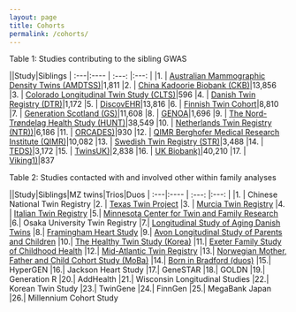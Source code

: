 ```yaml
---
layout: page
title: Cohorts
permalink: /cohorts/
---
```



Table 1: Studies contributing to the sibling GWAS

||Study|Siblings
| :---|:----   |          :---: |:---: |
|1. | [Australian Mammographic Density Twins (AMDTSS)](https://www.omicsdi.org/dataset/geo/GSE100227)|1,811
|2. | [China Kadoorie Biobank (CKB)](https://www.ckbiobank.org/site/)|13,856
|3. | [Colorado Longitudinal Twin Study (CLTS)](http://ibgwww.colorado.edu/lts/)|596
|4. | [Danish Twin Registry (DTR)](https://pubmed.ncbi.nlm.nih.gov/31544734/)|1,172
|5. | [DiscovEHR](http://www.discovehrshare.com)|13,816
|6. | [Finnish Twin Cohort](https://wiki.helsinki.fi/display/twineng/Twinstudy)|8,810
|7. | [Generation Scotland (GS)](https://www.ed.ac.uk/generation-scotland)|11,608
|8. | [GENOA](https://www.ncbi.nlm.nih.gov/projects/gap/cgi-bin/document.cgi?study_id=phs000379.v1.p1&phd=3593)|1,696
|9. | [The Nord-Trøndelag Health Study (HUNT)](https://www.ntnu.edu/hunt)|38,549
|10. | [Netherlands Twin Registry (NTR))](https://www.um.es/registrogemelos/ing/index.html)|6,186
|11. | [ORCADES)](https://mrc.ukri.org/research/facilities-and-resources-for-researchers/cohort-directory/orkney-complex-disease-study-orcades/)|930
|12. | [QIMR Berghofer Medical Research Institute (QIMR)](https://www.qimrberghofer.edu.au/study/queensland-twin-registry-study/)|10,082
|13. | [Swedish Twin Registry (STR)](https://ki.se/en/research/the-swedish-twin-registry)|3,488
|14. | [TEDS)](https://ki.se/en/research/the-swedish-twin-registry)|3,172
|15. | [TwinsUK)](https://twinsuk.ac.uk)|2,838
|16. | [UK Biobank)](https://www.ukbiobank.ac.uk)|40,210
|17. | [Viking1)](https://www.ed.ac.uk/viking)|837

Table 2: Studies contacted with and involved other within family analyses

||Study|Siblings|MZ twins|Trios|Duos
| :---|:----   |          :---: |:---: |
|1. | Chinese National Twin Registry
|2. | [Texas Twin Project](https://sites.la.utexas.edu/twinproject/)
|3. | [Murcia Twin Registry]()
|4. | [Italian Twin Registry](http://old.iss.it/gemelli/)
|5.| [Minnesota Center for Twin and Family Research](http://mctfr.psych.umn.edu)
|6.| Osaka University Twin Registry
|7.| [Longitudinal Study of Aging Danish Twins](https://www.icpsr.umich.edu/icpsrweb/NACDA/studies/21041)
|8.| [Framingham Heart Study](https://www.framinghamheartstudy.org)
|9.| [Avon Longitudinal Study of Parents and Children](http://www.bristol.ac.uk/alspac/)
|10.| [The Healthy Twin Study (Korea)](http://www.twinkorea.org)
|11.| [Exeter Family Study of Childhood Health](EFSOCH)
|12.| [Mid-Atlantic Twin Registry](http://www.matr.vcu.edu)
|13.| [Norwegian Mother, Father and Child Cohort Study (MoBa)](https://www.fhi.no/en/studies/moba/)
|14.| [Born in Bradford (duos)](https://borninbradford.nhs.uk)
|15.| HyperGEN
|16.| Jackson Heart Study
|17.| GeneSTAR
|18.| GOLDN
|19.| Generation R
|20.| AddHealth
|21.| Wisconsin Longitudinal Studies
|22.| Korean Twin Study
|23.| TwinGene
|24.| FinnGen
|25.| MegaBank Japan
|26.| Millennium Cohort Study